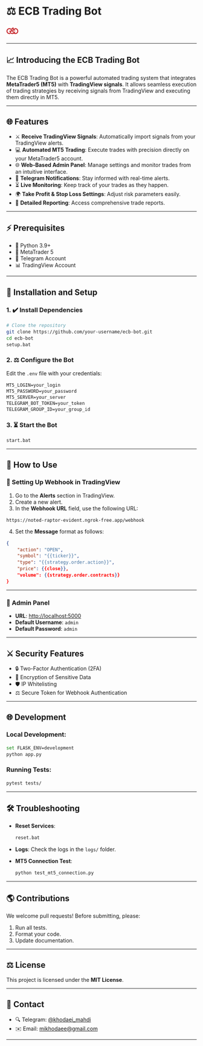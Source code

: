 # ⚖️ ECB Trading Bot

![ECB Bot](static/favicon/favicon-32x32.png)

---

## 📈 Introducing the ECB Trading Bot
The ECB Trading Bot is a powerful automated trading system that integrates **MetaTrader5 (MT5)** with **TradingView signals**. It allows seamless execution of trading strategies by receiving signals from TradingView and executing them directly in MT5.

---

## 🌐 Features

- ⚔️ **Receive TradingView Signals**: Automatically import signals from your TradingView alerts.
- 💻 **Automated MT5 Trading**: Execute trades with precision directly on your MetaTrader5 account.
- 🌐 **Web-Based Admin Panel**: Manage settings and monitor trades from an intuitive interface.
- 📢 **Telegram Notifications**: Stay informed with real-time alerts.
- ⏳ **Live Monitoring**: Keep track of your trades as they happen.
- 🌍 **Take Profit & Stop Loss Settings**: Adjust risk parameters easily.
- 🔎 **Detailed Reporting**: Access comprehensive trade reports.

---

## ⚡️ Prerequisites

- 🔦 Python 3.9+
- 🏦 MetaTrader 5
- 🔐 Telegram Account
- 📊 TradingView Account

---

## 🚀 Installation and Setup

### 1. ✔️ Install Dependencies
```bash
# Clone the repository
git clone https://github.com/your-username/ecb-bot.git
cd ecb-bot
setup.bat
```

### 2. ⚖️ Configure the Bot
Edit the `.env` file with your credentials:
```
MT5_LOGIN=your_login
MT5_PASSWORD=your_password
MT5_SERVER=your_server
TELEGRAM_BOT_TOKEN=your_token
TELEGRAM_GROUP_ID=your_group_id
```

### 3. ⏳ Start the Bot
```bash
start.bat
```

---

## 🔧 How to Use

### 🔁 Setting Up Webhook in TradingView
1. Go to the **Alerts** section in TradingView.
2. Create a new alert.
3. In the **Webhook URL** field, use the following URL:

```
https://noted-raptor-evident.ngrok-free.app/webhook
```

4. Set the **Message** format as follows:
```json
{
    "action": "OPEN",
    "symbol": "{{ticker}}",
    "type": "{{strategy.order.action}}",
    "price": {{close}},
    "volume": {{strategy.order.contracts}}
}
```

---

### 📝 Admin Panel
- **URL**: [http://localhost:5000](http://localhost:5000)
- **Default Username**: `admin`
- **Default Password**: `admin`

---

## ⚔️ Security Features

- 🔒 Two-Factor Authentication (2FA)
- 🔐 Encryption of Sensitive Data
- 🛡️ IP Whitelisting
- ⚖️ Secure Token for Webhook Authentication

---

## 🌐 Development

### Local Development:
```bash
set FLASK_ENV=development
python app.py
```

### Running Tests:
```bash
pytest tests/
```

---

## 🛠️ Troubleshooting

- **Reset Services**:
  ```bash
  reset.bat
  ```

- **Logs**:
  Check the logs in the `logs/` folder.

- **MT5 Connection Test**:
  ```bash
  python test_mt5_connection.py
  ```

---

## 🌎 Contributions
We welcome pull requests! Before submitting, please:

1. Run all tests.
2. Format your code.
3. Update documentation.

---

## ⚖️ License

This project is licensed under the **MIT License**.

---

## 💬 Contact
- 🔍 Telegram: [@khodaei_mahdi](https://t.me/khodaei_mahdi)
- ✉️ Email: mikhodaee@gmail.com

---


